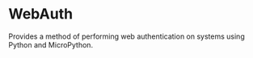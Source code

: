 # WebAuth

Provides a method of performing web authentication on systems using Python and
MicroPython.